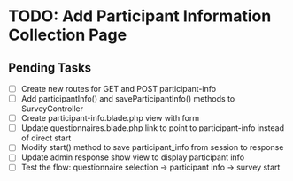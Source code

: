 # TODO: Add Participant Information Collection Page

## Pending Tasks
- [ ] Create new routes for GET and POST participant-info
- [ ] Add participantInfo() and saveParticipantInfo() methods to SurveyController
- [ ] Create participant-info.blade.php view with form
- [ ] Update questionnaires.blade.php link to point to participant-info instead of direct start
- [ ] Modify start() method to save participant_info from session to response
- [ ] Update admin response show view to display participant info
- [ ] Test the flow: questionnaire selection -> participant info -> survey start
